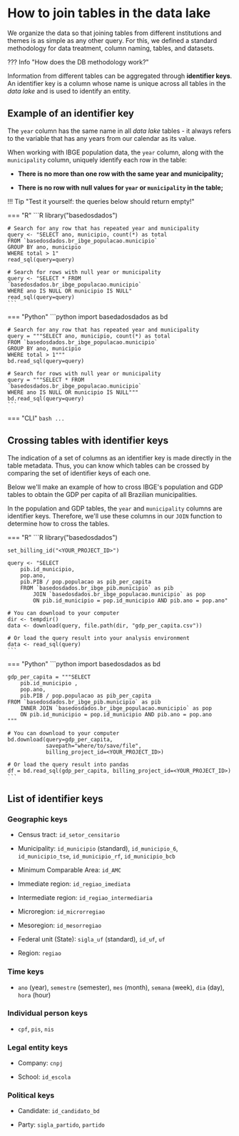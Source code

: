 # How to join tables in the **data lake**

We organize the data so that joining tables from different institutions and themes
is as simple as any other query. For this, we defined a standard methodology for
data treatment, column naming, tables, and datasets.

??? Info "How does the DB methodology work?"

Information from different tables can be aggregated through **identifier keys**.
An identifier key is a column whose name is unique across all tables in the
*data lake* and is used to identify an entity.

## Example of an identifier key

The `year` column has the same name in all *data lake* tables - it always refers
to the variable that has any years from our calendar as its value.

When working with IBGE population data, the `year` column, along with the
`municipality` column, uniquely identify each row in the table:

- **There is no more than one row with the same year and municipality;**

- **There is no row with null values for `year` or `municipality` in the table;**

!!! Tip "Test it yourself: the queries below should return empty!"

=== "R"
    ```R
    library("basedosdados")

    # Search for any row that has repeated year and municipality
    query <- "SELECT ano, municipio, count(*) as total
    FROM `basedosdados.br_ibge_populacao.municipio`
    GROUP BY ano, municipio
    WHERE total > 1"
    read_sql(query=query)

    # Search for rows with null year or municipality
    query <- "SELECT * FROM
    `basedosdados.br_ibge_populacao.municipio`
    WHERE ano IS NULL OR municipio IS NULL"
    read_sql(query=query)
    ```

=== "Python"
    ```python
    import basedadosdados as bd

    # Search for any row that has repeated year and municipality
    query = """SELECT ano, municipio, count(*) as total
    FROM `basedosdados.br_ibge_populacao.municipio`
    GROUP BY ano, municipio
    WHERE total > 1"""
    bd.read_sql(query=query)

    # Search for rows with null year or municipality
    query = """SELECT * FROM
    `basedosdados.br_ibge_populacao.municipio`
    WHERE ano IS NULL OR municipio IS NULL"""
    bd.read_sql(query=query)
    ```

=== "CLI"
    ```bash
    ...
    ```

## Crossing tables with identifier keys

The indication of a set of columns as an identifier key is made directly in the
table metadata. Thus, you can know which tables can be crossed by comparing the
set of identifier keys of each one.

Below we'll make an example of how to cross IBGE's population and GDP tables to
obtain the GDP per capita of all Brazilian municipalities.

In the population and GDP tables, the `year` and `municipality` columns are
identifier keys. Therefore, we'll use these columns in our `JOIN` function to
determine how to cross the tables.

=== "R"
    ```R
    library("basedosdados")

    set_billing_id("<YOUR_PROJECT_ID>")

    query <- "SELECT
        pib.id_municipio,
        pop.ano,
        pib.PIB / pop.populacao as pib_per_capita
        FROM `basedosdados.br_ibge_pib.municipio` as pib
            JOIN `basedosdados.br_ibge_populacao.municipio` as pop
            ON pib.id_municipio = pop.id_municipio AND pib.ano = pop.ano"

    # You can download to your computer
    dir <- tempdir()
    data <- download(query, file.path(dir, "gdp_per_capita.csv"))

    # Or load the query result into your analysis environment
    data <- read_sql(query)
    ```

=== "Python"
    ```python
    import basedosdados as bd

    gdp_per_capita = """SELECT
        pib.id_municipio ,
        pop.ano,
        pib.PIB / pop.populacao as pib_per_capita
    FROM `basedosdados.br_ibge_pib.municipio` as pib
        INNER JOIN `basedosdados.br_ibge_populacao.municipio` as pop
        ON pib.id_municipio = pop.id_municipio AND pib.ano = pop.ano
    """

    # You can download to your computer
    bd.download(query=gdp_per_capita,
                savepath="where/to/save/file",
                billing_project_id=<YOUR_PROJECT_ID>)

    # Or load the query result into pandas
    df = bd.read_sql(gdp_per_capita, billing_project_id=<YOUR_PROJECT_ID>)
    ```

<!-- TODO: CROSSING EXAMPLE -->

## List of identifier keys

### Geographic keys

- Census tract: `id_setor_censitario`

- Municipality: `id_municipio` (standard), `id_municipio_6`, `id_municipio_tse`, `id_municipio_rf`, `id_municipio_bcb`

- Minimum Comparable Area: `id_AMC`

- Immediate region: `id_regiao_imediata`

- Intermediate region: `id_regiao_intermediaria`

- Microregion: `id_microrregiao`

- Mesoregion: `id_mesorregiao`

- Federal unit (State): `sigla_uf` (standard), `id_uf`, `uf`

- Region: `regiao`

### Time keys

- `ano` (year), `semestre` (semester), `mes` (month), `semana` (week), `dia` (day), `hora` (hour)

### Individual person keys

- `cpf`, `pis`, `nis`

### Legal entity keys

- Company: `cnpj`

- School: `id_escola`

### Political keys

- Candidate: `id_candidato_bd`

- Party: `sigla_partido`, `partido`
